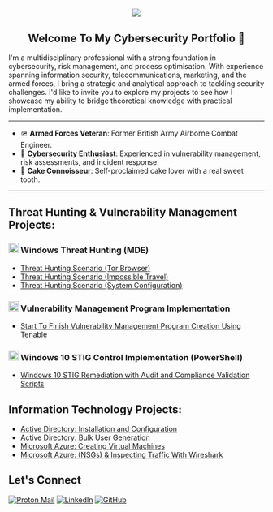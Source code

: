 <h1 align="center">
    <img src="https://readme-typing-svg.herokuapp.com/?font=Righteous&size=35&color=FFA500&center=true&vCenter=true&width=500&height=70&duration=2000&lines=Hey!+👋;+I'm+Ruben+Clarke!;" />
</h1>


<h2 align="center"> Welcome To My Cybersecurity Portfolio 🔐</h2>

I'm a multidisciplinary professional with a strong foundation in cybersecurity, risk management, and process optimisation. With experience spanning information security, telecommunications, marketing, and the armed forces, I bring a strategic and analytical approach to tackling security challenges.  I'd like to invite you to explore my projects to see how I showcase my ability to bridge theoretical knowledge with practical implementation.

---

<p></p>

- 🪖 **Armed Forces Veteran**: Former British Army Airborne Combat Engineer.
- 🔐 **Cybersecurity Enthusiast**: Experienced in vulnerability management, risk assessments, and incident response.
- 🍰 **Cake Connoisseur**: Self-proclaimed cake lover with a real sweet tooth.

---

## Threat Hunting & Vulnerability Management Projects:
 

### <img alt= "windows logo" src="https://i.imgur.com/KcrV0u6.png" width="20"> Windows Threat Hunting (MDE)
  - [Threat Hunting Scenario (Tor Browser)](https://github.com/itsrubenclarke/Threat-Hunting/blob/main/Windows-Threats/Tor-Browser/README.md)  
  - [Threat Hunting Scenario (Impossible Travel)](https://github.com/itsrubenclarke/Threat-Hunting/blob/main/Windows-Threats/Impossible-Travel/README.md)
  - [Threat Hunting Scenario (System Configuration)](https://github.com/itsrubenclarke/Threat-Hunting/blob/main/Windows-Threats/System-Configuration/README.md)

### <img alt= "windows logo" src="https://github.com/user-attachments/assets/04c42ab1-3bb5-421f-a7f4-e947188309f6" width="20"> Vulnerability Management Program Implementation
  - [Start To Finish Vulnerability Management Program Creation Using Tenable](https://github.com/itsrubenclarke/vulnerability-management-program/blob/main/README.md)

### <img alt= "windows logo" src="https://i.imgur.com/KcrV0u6.png" width="20"> Windows 10 STIG Control Implementation (PowerShell)
- [Windows 10 STIG Remediation with Audit and Compliance Validation Scripts](https://github.com/itsrubenclarke/windows-stig-remediation)


<!--

### Security Operations & Incident Response / Cloud Cybersecurity Project
  - [Creating & Securing a SOC/Honeynet in Azure With Live Attack Traffic](https://github.com)


### NIST CSF 2.0 Framework - Governance, Risk and Compliance Capstone Project
  - [Design Comprehensive Corporate Cybersecurity Program](https://github.com) 

-->


##  Information Technology Projects:
  - [Active Directory: Installation and Configuration](https://github.com/itsrubenclarke/ad-install-and-config)   
  - [Active Directory: Bulk User Generation](https://github.com/itsrubenclarke/ad-bulk-user-generation)
  - [Microsoft Azure: Creating Virtual Machines](https://github.com/itsrubenclarke/azure-vm-setup)
  - [Microsoft Azure: (NSGs) & Inspecting Traffic With Wireshark](https://github.com/itsrubenclarke/azure-network-traffic-analysis)

    
## Let's Connect
[![Proton Mail](https://img.shields.io/badge/Proton%20Mail-000000?logo=protonmail&logoColor=fff)](mailto:ruclarke@protonmail.com)
[![LinkedIn](https://img.shields.io/badge/LinkedIn-Connect-black?logo=linkedin)](https://www.linkedin.com/in/itsrubenclarke/)
[![GitHub](https://img.shields.io/badge/GitHub-itsrubenclarke-black?logo=github)](https://github.com/itsrubenclarke)

